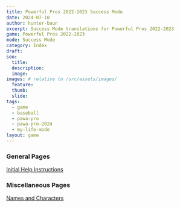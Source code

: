 ```yaml
---
title: Powerful Pros 2022-2023 Success Mode
date: 2024-07-10
author: hunter-baun
excerpt: Success Mode translations for Powerful Pros 2022-2023
game: Powerful Pros 2022-2023
mode: Success Mode
category: Index
draft: 
seo:
  title:
  description:
  image: 
images: # relative to /src/assets/images/
  feature: 
  thumb: 
  slide: 
tags:
  - game
  - baseball
  - pawa-pro
  - pawa-pro-2024
  - my-life-mode
layout: game
---
```

### General Pages

[Initial Help Instructions](/games/powerful-pros-2022/success-mode/instructions/initial-help)

### Miscellaneous Pages

[Names and Characters](/games/powerful-pros-2022/success-mode/names)

